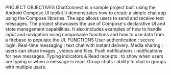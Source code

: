 PROJECT OBJECTIVES
ChatConnect is a sample project built using the Android Compose Ul toolkit.It demonstrates how
to create a simple chat app using the Compose libraries. The app allows users to send and receive
text messages. The project showcases the use of Compose's declarative Ul and state management
capabilities. It also includes examples of how to handle input and navigation using composable
functions and how to use data from a firebase to populate the UI.
FUNCTIONS
User authentication : secure login.
Real-time messaging : text chat with instant delivery.
Media sharing : users can share images , videos and files.
Push notifications : notifications for new messages.
Typing indicators & Read receipts : to show when users are typing or when a
message is read.
Group chats : ability to chat in groups with multiple users.

